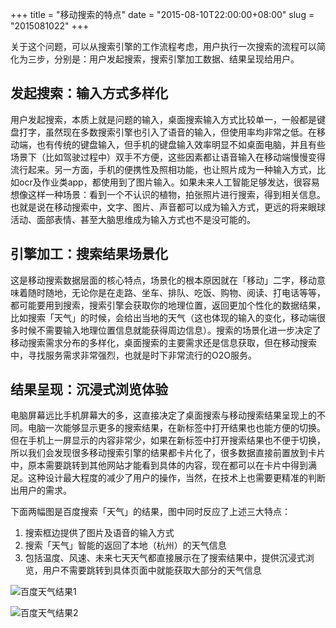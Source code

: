 +++
title = "移动搜索的特点"
date = "2015-08-10T22:00:00+08:00"
slug = "2015081022"
+++

关于这个问题，可以从搜索引擎的工作流程考虑，用户执行一次搜索的流程可以简化为三步，分别是：用户发起搜索，搜索引擎加工数据、结果呈现给用户。

## 发起搜索：输入方式多样化

用户发起搜索，本质上就是问题的输入，桌面搜索输入方式比较单一，一般都是键盘打字，虽然现在多数搜索引擎也引入了语音的输入，但使用率均非常之低。在移动端，也有传统的键盘输入，但手机的键盘输入效率明显不如桌面电脑，并且有些场景下（比如驾驶过程中）双手不方便，这些因素都让语音输入在移动端慢慢变得流行起来。另一方面，手机的便携性及照相功能，也让照片成为一种输入方式，比如ocr及作业类app，都使用到了图片输入。如果未来人工智能足够发达，很容易想像这样一种场景：看到一个不认识的植物，拍张照片进行搜索，得到相关信息。也就是说在移动搜索中，文字、图片、声音都可以成为输入方式，更远的将来眼球活动、面部表情、甚至大脑思维成为输入方式也不是没可能的。

## 引擎加工：搜索结果场景化

这是移动搜索数据层面的核心特点，场景化的根本原因就在「移动」二字，移动意味着随时随地，无论你是在走路、坐车、排队、吃饭、购物、阅读、打电话等等，都可能要用到搜索，搜索引擎会获取你的地理位置，返回更加个性化的数据结果，比如搜索「天气」的时候，会给出当地的天气（这也体现的输入的变化，移动端很多时候不需要输入地理位置信息就能获得周边信息）。搜索的场景化进一步决定了移动搜索需求分布的多样化，桌面搜索的主要需求还是信息获取，但在移动搜索中，寻找服务需求非常强烈，也就是时下非常流行的O2O服务。

## 结果呈现：沉浸式浏览体验

电脑屏幕远比手机屏幕大的多，这直接决定了桌面搜索与移动搜索结果呈现上的不同。电脑一次能够显示更多的搜索结果，在新标签中打开结果也也能方便的切换。但在手机上一屏显示的内容非常少，如果在新标签中打开搜索结果也不便于切换，所以我们会发现很多移动搜索引擎的结果都卡片化了，很多数据直接前置放到卡片中，原本需要跳转到其他网站才能看到具体的内容，现在都可以在卡片中得到满足。这种设计最大程度的减少了用户的操作，当然，在技术上也需要更精准的判断出用户的需求。

下面两幅图是百度搜索「天气」的结果，图中同时反应了上述三大特点：
1. 搜索框边提供了图片及语音的输入方式
2. 搜索「天气」智能的返回了本地（杭州）的天气信息
3. 包括温度、风速、未来七天天气都直接展示在了搜索结果中，提供沉浸式浏览，用户不需要跳转到具体页面中就能获取大部分的天气信息

![百度天气结果1](/blog_static/2015/20150810-mobile-search-features-01.jpg)

![百度天气结果2](/blog_static/2015/20150810-mobile-search-features-02.jpg)

